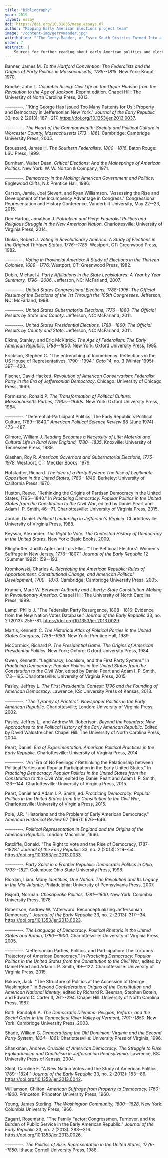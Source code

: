 ```yaml
---
title: "Bibliography"
year: 2019
layout: essay
doi: https://doi.org/10.31835/meae.essays.07
author: "Mapping Early American Elections project team"
image: "/content-img/gerrymander.jpg"
attribution: "“The Gerry-Mander, or Essex South District Formed Into a Monster!” (April 2, 1813) by Elkanah Tisdale in Salem Gazette, Salem, MA ([Cornell University Library](https://digital.library.cornell.edu/catalog/ss:3293783)).  In 1812, the Massachusetts legislature, dominated by Democratic-Republicans, attempted to minimize the election of Federalists to the state’s upper house by drawing an election district whose convoluted shape resembled, at least to some, a salamander. Outraged Federalists labeled the misshapen district a “gerrymander”—a term that combined Massachusetts governor Elbridge Gerry’s last name with the final syllables of “salamander.” Although this was not the first time a legislature attempted to influence the outcome of an election by manipulating electoral boundaries, it is the first time the process acquired a name. The term stuck, and remains in use to the present."
order: 7
abstract: |
    Sources for further reading about early American politics and elections. 
---
```


Banner, James M. *To the Hartford Convention: The Federalists and the
Origins of Party Politics in Massachusetts, 1789--1815*. New York:
Knopf, 1970.

Brooke, John L. *Columbia Rising: Civil Life on the Upper Hudson from
the Revolution to the Age of Jackson*. Reprint edition. Chapel Hill: The
University of North Carolina Press, 2013.

---------. "'King George Has Issued Too Many Pattents for Us': Property
and Democracy in Jeffersonian New York." *Journal of the Early Republic*
33, no. 2 (2013): 187--217. <https://doi.org/10.1353/jer.2013.0037>.

---------. *The Heart of the Commonwealth: Society and Political Culture
in Worcester County, Massachusetts 1713--1861*. Cambridge: Cambridge
University Press, 2005.

Broussard, James H. *The Southern Federalists, 1800--1816*. Baton Rouge:
LSU Press, 1999.

Burnham, Walter Dean. *Critical Elections: And the Mainsprings of
American Politics*. New York: W. W. Norton & Company, 1971.

---------. *Democracy in the Making: American Government and Politics*.
Englewood Cliffs, NJ: Prentice Hall, 1986.

Carson, Jamie, Joel Sievert, and Ryan Williamson. "Assessing the Rise
and Development of the Incumbency Advantage in Congress." Congressional
Representation and History Conference, Vanderbilt University, May
22--23, 2015.

Den Hartog, Jonathan J. *Patriotism and Piety: Federalist Politics and
Religious Struggle in the New American Nation*. Charlottesville:
University of Virginia Press, 2014.

Dinkin, Robert J. *Voting in Revolutionary America: A Study of Elections
in the Original Thirteen States, 1776--1789*. Westport, CT: Greenwood
Press, 1982.

---------. *Voting in Provincial America: A Study of Elections in the
Thirteen Colonies, 1689--1776*. Westport, CT: Greenwood Press, 1982.

Dubin, Michael J. *Party Affiliations in the State Legislatures: A Year
by Year Summary, 1796--2006*. Jefferson, NC: McFarland, 2007.

---------. *United States Congressional Elections, 1788-1996: The
Official Results of the Elections of the 1st Through the 105th
Congresses*. Jefferson, NC: McFarland, 1998.

---------. *United States Gubernatorial Elections, 1776--1860: The
Official Results by State and County*. Jefferson, NC: McFarland, 2011.

---------. *United States Presidential Elections, 1788--1860: The
Official Results by County and State*. Jefferson, NC: McFarland, 2011.

Elkins, Stanley, and Eric McKitrick. *The Age of Federalism: The Early
American Republic, 1788--1800*. New York: Oxford University Press, 1995.

Erickson, Stephen C. "The entrenching of Incumbency: Reflections in the
US House of Representatives, 1790--1994." *Cato* 14, no. 3 (Winter
1995): 397--420.

Fischer, David Hackett. *Revolution of American Conservatism: Federalist
Party in the Era of Jeffersonian Democracy*. Chicago: University of
Chicago Press, 1969.

Formisano, Ronald P. *The Transformation of Political Culture:
Massachusetts Parties, 1790s--1840s*. New York: Oxford University Press,
1984.

---------. "Deferential-Participant Politics: The Early
Republic's Political Culture, 1789--1840." *American Political Science
Review* 68 (June 1974): 473--487.

Gilmore, William J. *Reading Becomes a Necessity of Life: Material and
Cultural Life in Rural New England, 1780--1835*. Knoxville: University of
Tennessee Press, 1989.

Glashan, Roy R. *American Governors and Gubernatorial Elections,
1775-1978*. Westport, CT: Meckler Books, 1979.

Hofstadter, Richard. *The Idea of a Party System: The Rise of Legitimate
Opposition in the United States, 1780--1840*. Berkeley: University of
California Press, 1970.

Huston, Reeve. "Rethinking the Origins of Partisan Democracy in the
United States, 1795--1840." In *Practicing Democracy: Popular Politics
in the United States from the Constitution to the Civil War*, edited by
Daniel Peart and Adam I. P. Smith, 46--71. Charlottesville: University
of Virginia Press, 2015.

Jordan, Daniel. *Political Leadership in Jefferson's Virginia*.
Charlottesville: University of Virginia Press, 1988.

Keyssar, Alexander. *The Right to Vote: The Contested History of
Democracy in the United States*. New York: Basic Books, 2009.

Klinghoffer, Judith Apter and Lois Elkis. "'The Petticoat Electors':
Women's Suffrage in New Jersey, 1776--1807." *Journal of the Early
Republic* 12 (Summer 1992): 159--193.

Kromkowski, Charles A. *Recreating the American Republic: Rules of
Apportionment, Constitutional Change, and American Political
Development, 1700--1870*. Cambridge: Cambridge University Press, 2005.

Kruman, Marc W. *Between Authority and Liberty: State
Constitution-Making in Revolutionary America*. Chapel Hill: The
University of North Carolina Press, 1999.

Lampi, Philip J. "The Federalist Party Resurgence, 1808--1816: Evidence
from the New Nation Votes Database." *Journal of the Early Republic* 33,
no. 2 (2013): 255--81. <https://doi.org/10.1353/jer.2013.0029>.

Martis, Kenneth C. *The Historical Atlas of Political Parties in the
United States Congress, 1789--1989*. New York: Prentice Hall, 1989.

McCormick, Richard P. *The Presidential Game: The Origins of American
Presidential Politics*. New York; Oxford: Oxford University Press, 1984.

Owen, Kenneth. "Legitimacy, Localism, and the First Party System." In
*Practicing Democracy: Popular Politics in the United States from the
Constitution to the Civil War*, edited by Daniel Peart and Adam I. P.
Smith, 173--195. Charlottesville: University of Virginia Press, 2015.

Pasley, Jeffrey L. *The First Presidential Contest: 1796 and the
Founding of American Democracy*. Lawrence, KS: University Press of
Kansas, 2013.

---------. "*The Tyranny of Printers": Newspaper Politics in the Early
American Republic*. Charlottesville; London: University of Virginia
Press, 2002.

Pasley, Jeffrey L., and Andrew W. Robertson. *Beyond the Founders: New
Approaches to the Political History of the Early American Republic*.
Edited by David Waldstreicher. Chapel Hill: The University of North
Carolina Press, 2004.

Peart, Daniel. *Era of Experimentation: American Political Practices in
the Early Republic*. Charlottesville: University of Virginia Press,
2014.

---------. "An 'Era of No Feelings'? Rethinking the Relationship between
Political Parties and Popular Participation in the Early United States."
In *Practicing Democracy: Popular Politics in the United States from the
Constitution to the Civil War*, edited by Daniel Peart and Adam I. P.
Smith, 123--144. Charlottesville: University of Virginia Press, 2015.

Peart, Daniel and Adam I. P. Smith, ed. *Practicing Democracy: Popular
Politics in the United States from the Constitution to the Civil War*,
Charlottesville: University of Virginia Press, 2015.

Pole, J.R. "Historians and the Problem of Early American Democracy."
*American Historical Review* 67 (1967): 626--646.

---------. *Political Representation in England and the Origins of the
American Republic*. London: Macmillan, 1966.

Ratcliffe, Donald. "The Right to Vote and the Rise of Democracy,
1787--1828." *Journal of the Early Republic* 33, no. 2 (2013): 219--54.
<https://doi.org/10.1353/jer.2013.0033>.

---------. *Party Spirit in a Frontier Republic: Democratic Politics in
Ohio, 1793--1821*. Columbus: Ohio State University Press, 1998.

Riordan, Liam. *Many Identities, One Nation: The Revolution and Its
Legacy in the Mid-Atlantic*. Philadelphia: University of Pennsylvania
Press, 2007.

Risjord, Norman. *Chesapeake Politics, 1781--1800*. New York: Columbia
University Press, 1978.

Robertson, Andrew W. "Afterword: Reconceptualizing Jeffersonian
Democracy." *Journal of the Early Republic* 33, no. 2 (2013): 317--34.
<https://doi.org/10.1353/jer.2013.0023>.

---------. *The Language of Democracy: Political Rhetoric in the United
States and Britain, 1790--1900*. Charlottesville: University of Virginia
Press, 2005.

---------. "Jeffersonian Parties, Politics, and Participation: The
Tortuous Trajectory of American Democracy." In *Practicing Democracy:
Popular Politics in the United States from the Constitution to the Civil
War*, edited by Daniel Peart and Adam I. P. Smith, 99--122.
Charlottesville: University of Virginia Press, 2015.

Rakove, Jack. "The Structure of Politics at the Accession of George
Washington." In *Beyond Confederation: Origins of the Constitution and
American National Identity*, edited by Richard R. Beeman, Stephen
Botein, and Edward C. Carter II, 261--294. Chapel Hill: University of
North Carolina Press, 1987.

Roth, Randolph A. *The Democratic Dilemma: Religion, Reform, and the
Social Order in the Connecticut River Valley of Vermont, 1791--1850*.
New York: Cambridge University Press, 2003.

Shade, William G. *Democratizing the Old Dominion: Virginia and the
Second Party System, 1824--1861*. Charlottesville: University Press of
Virginia, 1996.

Shankman, Andrew. *Crucible of American Democracy: The Struggle to Fuse
Egalitarianism and Capitalism in Jeffersonian Pennsylvania*. Lawrence,
KS: University Press of Kansas, 2004.

Sloat, Caroline F. "A New Nation Votes and the Study of American
Politics, 1789--1824." *Journal of the Early Republic* 33, no. 2 (2013):
183--86. <https://doi.org/10.1353/jer.2013.0042>.

Williamson, Chilton. *American Suffrage from Property to Democracy,
1760--1800*. Princeton: Princeton University Press, 1960.

Young, James Sterling. *The Washington Community, 1800--1828*. New York:
Columbia University Press, 1966.

Zagarri, Rosemarie. "The Family Factor: Congressmen, Turnover, and the
Burden of Public Service in the Early American Republic." *Journal of
the Early Republic* 33, no. 2 (2013): 283--316.
<https://doi.org/10.1353/jer.2013.0026>.

---------. *The Politics of Size: Representation in the United States,
1776--1850*. Ithaca: Cornell University Press, 1988.
